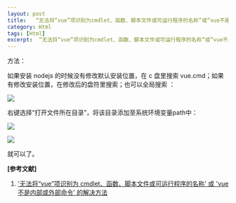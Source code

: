 ```yaml
---
layout: post
title:   “无法将“vue”项识别为cmdlet、函数、脚本文件或可运行程序的名称”或“vue不是内部或外部命令”的解决方法 
category: Html
tags: [Html]
excerpt:  “无法将“vue”项识别为cmdlet、函数、脚本文件或可运行程序的名称”或“vue不是内部或外部命令”的解决方法 
---
```


方法：

如果安装 nodejs 的时候没有修改默认安装位置，在 c 盘里搜索 vue.cmd；如果有修改安装位置，在修改后的盘符里搜索；也可以全局搜索 ：

![](http://www.nangongyibin.com/assets/images/Web/59.png)

右键选择“打开文件所在目录”，将该目录添加至系统环境变量path中：

![](http://www.nangongyibin.com/assets/images/Web/60.png)

![](http://www.nangongyibin.com/assets/images/Web/61.png)

就可以了。

**[参考文献]**

1. ['无法将“vue”项识别为 cmdlet、函数、脚本文件或可运行程序的名称' 或 'vue不是内部或外部命令' 的解决方法](https://segmentfault.com/a/1190000013393958 "'无法将“vue”项识别为 cmdlet、函数、脚本文件或可运行程序的名称' 或 'vue不是内部或外部命令' 的解决方法")


